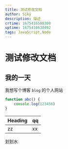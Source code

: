 ```yaml
---
title: 测试修改文档
author: Siky
description: 描述
crtime: 1675416588300
uptime: 1675416630492
tags: JavaScript,Node
---
```


# 测试修改文档
## 我的一天
我想写个博客 `blog` 的个人网站
``` js
function abc() {
    console.log(123456)
}
```

| Heading | qq |
| --- | --- |
| zz | xx |

划划水
